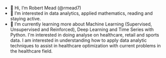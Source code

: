 - 👋 Hi, I’m Robert Mead (@rmead7)
- 👀 I’m interested in data analytics, applied mathematics, reading and staying active.
- 🌱 I’m currently learning more about Machine Learning (Supervised, Unsupervised and Reinforced), Deep Learning and Time Series with Python. I'm interested in doing analyse on healthcare, retail and sports data. I am interested in understanding how to apply data analytic techniques to assist in healthcare optimization with current problems in the healthcare field. 

<!---
rmead7/rmead7 is a ✨ special ✨ repository because its `README.md` (this file) appears on your GitHub profile.
You can click the Preview link to take a look at your changes.
--->
